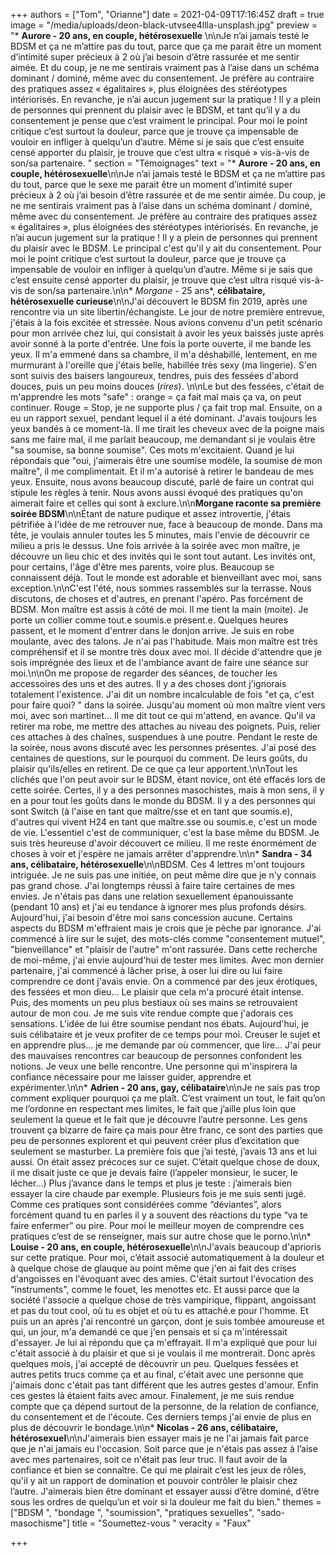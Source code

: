 +++
authors = ["Tom", "Orianne"]
date = 2021-04-09T17:16:45Z
draft = true
image = "/media/uploads/deon-black-utvsee4llla-unsplash.jpg"
preview = "* **Aurore - 20 ans, en couple, hétérosexuelle** \n\nJe n’ai jamais testé le BDSM et ça ne m’attire pas du tout, parce que ça me parait être un moment d’intimité super précieux à 2 où j’ai besoin d’être rassurée et me sentir aimée. Et du coup, je ne me sentirais vraiment pas à l’aise dans un schéma dominant / dominé, même avec du consentement. Je préfère au contraire des pratiques assez « égalitaires », plus éloignées des stéréotypes intériorisés.  En revanche, je n’ai aucun jugement sur la pratique ! Il y a plein de personnes qui prennent du plaisir avec le BDSM, et tant qu’il y a du consentement je pense que c’est vraiment le principal. Pour moi le point critique c’est surtout la douleur, parce que je trouve ça impensable de vouloir en infliger à quelqu’un d’autre. Même si je sais que c’est ensuite censé apporter du plaisir, je trouve que c’est ultra « risqué » vis-à-vis de son/sa partenaire. "
section = "Témoignages"
text = "* **Aurore - 20 ans, en couple, hétérosexuelle**\n\nJe n’ai jamais testé le BDSM et ça ne m’attire pas du tout, parce que le sexe me parait être un moment d’intimité super précieux à 2 où j’ai besoin d’être rassurée et de me sentir aimée. Du coup, je ne me sentirais vraiment pas à l’aise dans un schéma dominant / dominé, même avec du consentement. Je préfère au contraire des pratiques assez « égalitaires », plus éloignées des stéréotypes intériorisés. En revanche, je n’ai aucun jugement sur la pratique ! Il y a plein de personnes qui prennent du plaisir avec le BDSM. Le principal c'est qu'il y ait du consentement. Pour moi le point critique c’est surtout la douleur, parce que je trouve ça impensable de vouloir en infliger à quelqu’un d’autre. Même si je sais que c’est ensuite censé apporter du plaisir, je trouve que c’est ultra risqué vis-à-vis de son/sa partenaire.\n\n* _Morgane_ - 25 ans*, **célibataire, hétérosexuelle curieuse**\n\nJ'ai découvert le BDSM fin 2019, après une rencontre via un site libertin/échangiste. Le jour de notre première entrevue, j'étais à la fois excitée et stressée. Nous avions convenu d'un petit scénario pour mon arrivée chez lui, qui consistait à avoir les yeux baissés juste après avoir sonné à la porte d'entrée. Une fois la porte ouverte, il me bande les yeux. Il m'a emmené dans sa chambre, il m'a déshabillé, lentement, en me murmurant à l'oreille que j'étais belle, habillée très sexy (ma lingerie). S'en sont suivis des baisers langoureux, tendres, puis des fessées d'abord douces, puis un peu moins douces (_rires_). \n\nLe but des fessées, c'était de m'apprendre les mots \"safe\" : orange = ça fait mal mais ça va, on peut continuer. Rouge = Stop, je ne supporte plus / ça fait trop mal. Ensuite, on a eu un rapport sexuel, pendant lequel il a été dominant. J'avais toujours les yeux bandés à ce moment-là. Il me tirait les cheveux avec de la poigne mais sans me faire mal, il me parlait beaucoup, me demandant si je voulais être \"sa soumise, sa bonne soumise\". Ces mots m'excitaient. Quand je lui répondais que \"oui, j'aimerais être une soumise modèle, la soumise de mon maître\", il me complimentait. Et il m'a autorisé à retirer le bandeau de mes yeux. Ensuite, nous avons beaucoup discuté, parlé de faire un contrat qui stipule les règles à tenir. Nous avons aussi évoqué des pratiques qu'on aimerait faire et celles qui sont à exclure.\n\n**Morgane raconte sa première soirée BDSM**\n\nÉtant de nature pudique et assez introvertie, j'étais pétrifiée à l'idée de me retrouver nue, face à beaucoup de monde. Dans ma tête, je voulais annuler toutes les 5 minutes, mais l'envie de découvrir ce milieu a pris le dessus. Une fois arrivée à la soirée avec mon maître, je découvre un lieu chic et des invités qui le sont tout autant. Les invités ont, pour certains, l'âge d'être mes parents, voire plus. Beaucoup se connaissent déjà. Tout le monde est adorable et bienveillant avec moi, sans exception.\n\nC'est l'été, nous sommes rassemblés sur la terrasse. Nous discutons, de choses et d'autres, en prenant l'apéro. Pas forcément de BDSM. Mon maître est assis à côté de moi. Il me tient la main (moite). Je porte un collier comme tout.e soumis.e présent.e. Quelques heures passent, et le moment d'entrer dans le donjon arrive. Je suis en robe moulante, avec des talons. Je n'ai pas l'habitude. Mais mon maître est très compréhensif et il se montre très doux avec moi. Il décide d'attendre que je sois imprégnée des lieux et de l'ambiance avant de faire une séance sur moi.\n\nOn me propose de regarder des séances, de toucher les accessoires des uns et des autres. Il y a des choses dont j'ignorais totalement l'existence. J'ai dit un nombre incalculable de fois \"et ça, c'est pour faire quoi? \" dans la soirée. Jusqu'au moment où mon maître vient vers moi, avec son martinet... Il me dit tout ce qui m'attend, en avance. Qu'il va retirer ma robe, me mettre des attaches au niveau des poignets. Puis, relier ces attaches à des chaînes, suspendues à une poutre. Pendant le reste de la soirée, nous avons discuté avec les personnes présentes. J'ai posé des centaines de questions, sur le pourquoi du comment. De leurs goûts, du plaisir qu'ils/elles en retirent. De ce que ça leur apportent.\n\nTout les clichés que l'on peut avoir sur le BDSM, étant novice, ont été effacés lors de cette soirée. Certes, il y a des personnes masochistes, mais à mon sens, il y en a pour tout les goûts dans le monde du BDSM. Il y a des personnes qui sont Switch (à l'aise en tant que maître/sse et en tant que soumis.e), d'autres qui vivent H24 en tant que maître.sse ou soumis.e, c'est un mode de vie. L'essentiel c'est de communiquer, c'est la base même du BDSM. Je suis très heureuse d'avoir découvert ce milieu. Il me reste énormément de choses à voir et j'espère ne jamais arrêter d'apprendre.\n\n* **Sandra - 34 ans, célibataire, hétérosexuelle**\n\nBDSM. Ces 4 lettres m'ont toujours intriguée. Je ne suis pas une initiée, on peut même dire que je n'y connais pas grand chose. J'ai longtemps réussi à faire taire certaines de mes envies. Je n'étais pas dans une relation sexuellement épanouissante (pendant 10 ans) et j'ai eu tendance à ignorer mes plus profonds désirs. Aujourd'hui, j'ai besoin d'être moi sans concession aucune. Certains aspects du BDSM m'effraient mais je crois que je pèche par ignorance. J'ai commencé à lire sur le sujet, des mots-clés comme \"consentement mutuel\", \"bienveillance\" et \"plaisir de l'autre\" m'ont rassurée. Dans cette recherche de moi-même, j'ai envie aujourd'hui de tester mes limites. Avec mon dernier partenaire, j'ai commencé à lâcher prise, à oser lui dire ou lui faire comprendre ce dont j'avais envie. On a commencé par des jeux érotiques, des fessées et mon dieu... Le plaisir que cela m'a procuré était intense. Puis, des moments un peu plus bestiaux où ses mains se retrouvaient autour de mon cou. Je me suis vite rendue compte que j'adorais ces sensations. L'idée de lui être soumise pendant nos ébats. Aujourd'hui, je suis célibataire et je veux profiter de ce temps pour moi. Creuser le sujet et en apprendre plus... je me demande par où commencer, que lire... J'ai peur des mauvaises rencontres car beaucoup de personnes confondent les notions. Je veux une belle rencontre. Une personne qui m'inspirera la confiance nécessaire pour me laisser guider, apprendre et expérimenter.\n\n* **Adrien - 20 ans, gay, célibataire**\n\nJe ne sais pas trop comment expliquer pourquoi ça me plaît. C’est vraiment un tout, le fait qu’on me l’ordonne en respectant mes limites, le fait que j’aille plus loin que seulement la queue et le fait que je découvre l’autre personne. Les gens trouvent ça bizarre de faire ça mais pour être franc, ce sont des parties que peu de personnes explorent et qui peuvent créer plus d’excitation que seulement se masturber. La première fois que j’ai testé, j’avais 13 ans et lui aussi. On était assez précoces sur ce sujet. C’était quelque chose de doux, il me disait juste ce que je devais faire (l’appeler monsieur, le sucer, le lécher…) Plus j’avance dans le temps et plus je teste : j’aimerais bien essayer la cire chaude par exemple. Plusieurs fois je me suis senti jugé. Comme ces pratiques sont considérées comme “déviantes”, alors forcément quand tu en parles il y a souvent des réactions du type “va te faire enfermer” ou pire. Pour moi le meilleur moyen de comprendre ces pratiques c’est de se renseigner, mais sur autre chose que le porno.\n\n* **Louise - 20 ans,  en couple, hétérosexuelle**\n\nJ'avais beaucoup d'aprioris sur cette pratique. Pour moi, c’était associé automatiquement à la douleur et à quelque chose de glauque au point même que j'en ai fait des crises d'angoisses en l'évoquant avec des amies. C'était surtout l'évocation des \"instruments\", comme le fouet, les menottes etc. Et aussi parce que la société l'associe a quelque chose de très vampirique, flippant, angoissant et pas du tout cool, où tu es objet et où tu es attaché.e pour l'homme. Et puis un an après j'ai rencontré un garçon, dont je suis tombée amoureuse et qui, un jour, m'a demandé ce que j'en pensais et si ça m'intéressait d'essayer. Je lui ai répondu que ça m'effrayait. Il m'a expliqué que pour lui c'était associé à du plaisir et que si je voulais il me montrerait. Donc après quelques mois, j'ai accepté de découvrir un peu. Quelques fessées et autres petits trucs comme ça et au final, c'était avec une personne que j'aimais donc c'était pas tant différent que les autres gestes d'amour. Enfin ces gestes là étaient faits avec amour. Finalement, je me suis rendue compte que ça dépend surtout de la personne, de la relation de confiance, du consentement et de l'écoute. Ces derniers temps j'ai envie de plus en plus  de découvrir le bondage.\n\n* **Nicolas - 26 ans, célibataire, hétérosexuel**\n\nJ'aimerais bien essayer mais je ne l'ai jamais fait parce que je n'ai jamais eu l'occasion. Soit parce que je n'étais pas assez à l’aise avec mes partenaires, soit ce n'était pas leur truc. Il faut avoir de la confiance et bien se connaître. Ce qui me plairait c’est les jeux de rôles, qu'il y ait un rapport de domination et pouvoir contrôler le plaisir chez l’autre. J'aimerais bien être dominant et essayer aussi d’être dominé, d’être sous les ordres de quelqu’un et voir si la douleur me fait du bien."
themes = ["BDSM ", "bondage ", "soumission", "pratiques sexuelles", "sado-masochisme"]
title = "Soumettez-vous "
veracity = "Faux"

+++
